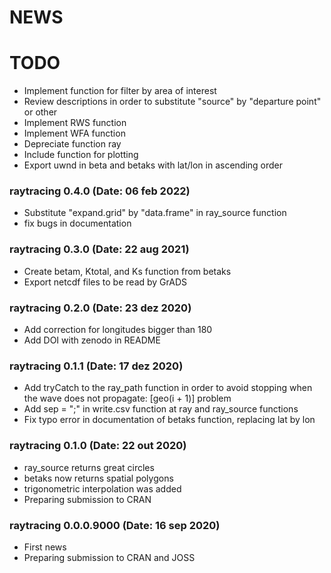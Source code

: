 NEWS
===========
# TODO
- Implement function for filter by area of interest
- Review descriptions in order to substitute "source" by "departure point" or
  other
- Implement RWS function
- Implement WFA function
- Depreciate function ray
- Include function for plotting
- Export uwnd in beta and betaks with lat/lon in ascending order

### raytracing 0.4.0 (Date: 06 feb 2022)
- Substitute "expand.grid" by "data.frame" in ray_source function
- fix bugs in documentation

### raytracing 0.3.0 (Date: 22 aug 2021)
- Create betam, Ktotal, and Ks function from betaks
- Export netcdf files to be read by GrADS 

### raytracing 0.2.0 (Date: 23 dez 2020)
- Add correction for longitudes bigger than 180
- Add DOI with zenodo in README

### raytracing 0.1.1 (Date: 17 dez 2020)
- Add tryCatch to the ray_path function in order to avoid stopping
  when the wave does not propagate: [geo(i + 1)] problem
- Add sep = ";" in write.csv function at ray and ray_source functions
- Fix typo error in documentation of betaks function, replacing lat by lon

### raytracing 0.1.0 (Date: 22 out 2020)
- ray_source returns great circles
- betaks now returns spatial polygons
- trigonometric interpolation was added
- Preparing submission to CRAN

### raytracing 0.0.0.9000 (Date: 16 sep 2020)
- First news
- Preparing submission to CRAN and JOSS
